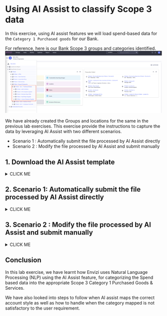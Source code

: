 # Using AI Assist to classify Scope 3 data

In this exercise, using AI assist features we will load spend-based data for the `Category 1 Purchased goods` for our Bank.

For reference, here is our Bank Scope 3 groups and categories identified.
<img src="images/Bank-Scope3-Cat1-PGS.png">

We have already created the  Groups and locations for the same in the previous lab exercises. This exercise provide the instructions to capture the data by leveraging AI Assist with two different scenarios. 
   - Scenario 1 : Automatically submit the file processed by AI Assist directly 
   - Scenario 2 : Modify the file processed by AI Assist and submit manually

## 1. Download the AI Assist template

<details><summary>CLICK ME</summary>

1. Click on `Manage` -> `Data Upload Templates`

<img src="images/AI-assist-download-templates-1.png">

2. Select the file `Account Setup and Data Load - AI Assist` , 

3. Click on `Actions` and `Download`

<img src="images/AI-assist-download-templates-2.png">

4. Open the downloaded file `Account Setup and Data Load - AI Assist.xlsx` contents.

5. Go through all the 4 sheets of the file carefully to get more insights on AI Assist feature
   - **Records to load              :** This is the main data sheet which will be processed once uploaded into the system 
   - **Guidance                     :** Provides overview of AI Assist, important notes on how to use various fields, do and don't 
   - **Supported account styles     :** Provides list Account styles supported for Scope 3 - Category 1 Purchased Goods and Services in Envizi through Eora 66 Emission factor library
   - **Template fields definitions  :** - Details on field types , mandatory or optional, etc

<img src="images/AI-assist-templates-contents.png">

</details>

## 2. Scenario 1: Automatically submit the file processed by AI Assist directly 
<details><summary>CLICK ME</summary>

### 2.1 Upload file for AI Assist Processing

1. Make a copy of the template file 

2. Prepare the template file by filling relevant columns or take the sample file from the shared Box folder
`\124-Loading-Scope-3-Category1-data-using-AI-Assist\files\Account-Setup-and-Data-Load-AI-Assist-set1.xlsx` .

3. Verify the values of the mandatory fields
   - Organization 
   - Location
   - Record Start YYYY-MM-DD
   - Record End YYYY-MM-DD
   - Spend in USD
   - NLP Reference 1
<img src="images/Scope3-cat1-set1-file.png">

4. Navigate to Envizi UI and click on  `Manage` ->  `AI AssistFile Processing`
<img src="images/AI-assist-file-process-menu.png">

5. Click on `Upload For AI Processing`
<img src="images/AI-assist-Upload-for-AI-process.png">

6. Select the file with Scope 3 spend based data and `Save`
<img src="images/AI-Assist-select-file-for-process.png">

### 2.2 Download AI Assist processed file

7. Once the file status changed to `Complete`, click on `Actions` -> `Download Processed File`
<img src="images/AI-assist-Download-file-action.png">

### 2.3 Observe and Update the account style

8. Open the file 
<img src="images/AI-assist-Processed-file-set1-download.png">

9. Verify the value of the column `Account Style Caption` updated by AI Assit

<img src="images/AI-assist-Processed-file-set1-contents.png">    

Observe that the `Account style caption` is mapped correctly for the Cat 1 purchased goods activity data type based on the Natural language description provided in the NLP reference column. 

### 2.4 Upload the file Data loading

10. As we are satisfied with the account style mapped by AI Assist, we will proceed to load the data by uploading this file directly from AI Assist page.

Submit the file for data loading.  `Manage` -> `AI Assist File Processing` -> Select the file -> click on `ACTIONS` -> `Submit for Data Loading`

<img src="images/AI-assist-Processed-file-set1-load.png">      

### 2.5 Verify file upload status

11. Check the status of the field `Data Loading Status` and wait till it shows `Submitted` and Click on `GO TO FILES PROCESSED`

<img src="images/AI-assist-Processed-file-set1-load-submitted.png">      

12.   Verify `File Status`  as `Loaded` and no errors. 

<img src="images/AI-assist-Processed-file-set1-load-processed.png">    

### 2.6 Verify Account

13.  Verify the Accounts created and data loaded. Navigate to `Organization Hierarchy` -> pick `locationt` and view the `Accounts` 

<img src="images/AI-assist-Cat1-HP-Account-created.png">  

14.  Click on the `Account` to view Account Summary page and look at `Account style` and `Records` loaded

<img src="images/AI-assist-Cat1-HP-Account-Summary.png">      


This concludes the Scenario 1 lab using the AI assist feature for deriving the relevant Account style for the spend based data of Scope 3 Category1. 

</details>

## 3. Scenario 2 : Modify the file processed by AI Assist and submit manually
<details><summary>CLICK ME</summary>

The following exercise calls out a a scenario where the account style assigned by AI assist is not mapped to correct Scope 3 Category or data type. In such cases, users can take modify the account style according to their requirement and then upload the files manually. Lets follow the steps to replicate this scenario.

### 3.1 AI Assist File Processing

### 3.1 Upload file for AI Assist Processing

1. Take copy of the  sample file from the shared Box folder `124-Loading-Scope-3-Category1-data-using-AI-Assist\files\data\Account-Setup-and-Data-Load-AI-Assist-set2.xlsx`.

2. Update the fields Organization and prefix of location as created in your hierarchy in the file.  The file content looks like

<img src="images/Scope3-cat1-set2-file.png"> 

3. Navigate to Envizi UI and click on  `Manage` ->  `AI Assist File Processing`

4. Click on `Upload For AI Processing` 

5. Select the file updated in step-2 and `Save`

### 3.2 Download AI Assisted processed File

6. Once the file status changed to `Complete`, click on `Actions` -> `Download Processed File`

<img src="images/AI-assist-file-set2-uploaded-for-ai.png">

7. Open the `downloaded` file which is processed by AI Assit

<img src="images/AI-assist-Processed-file-set2-contents.png">

<!-- 8. Verify the value of the column `Account Style Caption` updated by AI Assit

<img src="images/AI-assist-Processed-file-set1-contents.png">     -->

### 3.3 Observe and Update the account style

8. Observe that the `Account style caption` column against each spend data.  Apart from Records/ Row 1, for the rest it is mapped correctly

For Row 1, the spend data is related to computers and laptops purchased, however AI Assist mapped to it as `S3.1 - Other real estate, general - USD or local` , which is incorrect. 

9. Update the `Account style caption` for the Row 1 to `S3.1 - Computer and electronic products - USD or local`
You can click on `Account style caption`  drop-down to chose  the correct one or can refer to sheet `Supported account styles`

<img src="images/AI-assist-Processed-file-set2-contents-updated-by-user.png">

### 3.4 Upload the file for data loading

10. As we have modified the file after AI Assist processing, we can't directly submit the file for data loading as we did in the previous exercise. Here, we need to manual provide the file to upload. 

`Manage` -> `AI Assist File Processing` -> Select the file -> click on `UPLOAD DIRECTLY TO DATA LOADING`
<img src="images/AI-assist-Processed-file-set2-load-manual.png">

### 3.5 Verify file upload status

11. Check the status of the file from AI Assist page. Observe the filed status  - `AI Processing Status` - `Not Applicable` . This is because, the file we have uploaded is already having the `Account style caption` filled. AI Assist only process the rows if the `Account style caption` is blank and the `NLP reference 1` column is filled. 
<img src="images/AI-assist-Processed-file-set2-load-status.png">

12.  Click on `GO TO FILES PROCESSED` , which shows the file status and the number of accounts created. 
<img src="images/AI-assist-Processed-file-set2-load-processed.png">

Observe the values of the fields `File Status` , `Records In`, `Records Out` and `Delivered By`

### 3.6 Verify Account Summary

13. For the locations specificed in the data loading file, verify that  the accounts are created and the records are loaded by navigating through the `Organization Hierarchy` or going to the `Manage`-> `Location` -> `Accounts` -> view each account details .

This concludes the exercise. Happy Learning !
</details>

## Conclusion

In this lab exercise, we have learnt how Envizi uses Natural Language Processing (NLP) using the AI Assist feature, for categorizing the Spend based data into the appropriate Scope 3 Category 1 Purchased Goods & Services. 

 We have also looked into steps to follow when AI assist maps the correct account style as well as how to handle when the category mapped is not satisfactory to the user requirement. 

